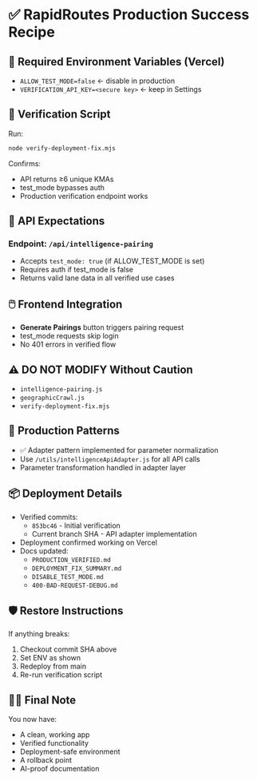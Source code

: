 # ✅ RapidRoutes Production Success Recipe

## 🔐 Required Environment Variables (Vercel)

- `ALLOW_TEST_MODE=false` ← disable in production
- `VERIFICATION_API_KEY=<secure key>` ← keep in Settings

## 🧪 Verification Script

Run:

```bash
node verify-deployment-fix.mjs
```

Confirms:

- API returns ≥6 unique KMAs
- test_mode bypasses auth
- Production verification endpoint works

## 🧠 API Expectations

### Endpoint: `/api/intelligence-pairing`

- Accepts `test_mode: true` (if ALLOW_TEST_MODE is set)
- Requires auth if test_mode is false
- Returns valid lane data in all verified use cases

## 🖱️ Frontend Integration

- **Generate Pairings** button triggers pairing request
- test_mode requests skip login
- No 401 errors in verified flow

## ⚠️ DO NOT MODIFY Without Caution

- `intelligence-pairing.js`
- `geographicCrawl.js`
- `verify-deployment-fix.mjs`

## 🧰 Production Patterns

- ✅ Adapter pattern implemented for parameter normalization
- Use `/utils/intelligenceApiAdapter.js` for all API calls
- Parameter transformation handled in adapter layer

## 📦 Deployment Details

- Verified commits: 
  - `853bc46` - Initial verification
  - Current branch SHA - API adapter implementation
- Deployment confirmed working on Vercel
- Docs updated:
  - `PRODUCTION_VERIFIED.md`
  - `DEPLOYMENT_FIX_SUMMARY.md`
  - `DISABLE_TEST_MODE.md`
  - `400-BAD-REQUEST-DEBUG.md`

## 🛡️ Restore Instructions

If anything breaks:

1. Checkout commit SHA above
2. Set ENV as shown
3. Redeploy from main
4. Re-run verification script

## 🧘‍♂️ Final Note

You now have:

- A clean, working app
- Verified functionality
- Deployment-safe environment
- A rollback point
- AI-proof documentation
